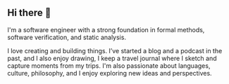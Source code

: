## Hi there 👋

 I'm a software engineer with a strong foundation in formal methods, software verification, and static analysis.

I love creating and building things. I’ve started a blog and a podcast in the past, and I also enjoy drawing, I keep a travel journal where I sketch and capture moments from my trips. I'm also passionate about languages, culture, philosophy, and I enjoy exploring new ideas and perspectives. 
